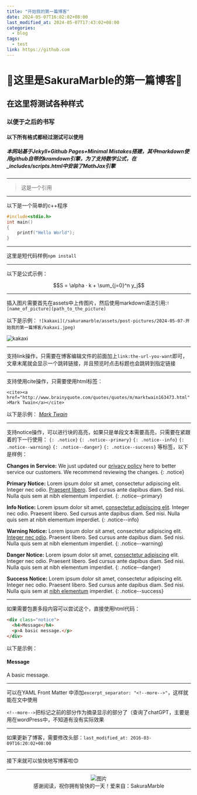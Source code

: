 ```yaml
---
title: "开始我的第一篇博客"
date: 2024-05-07T16:02:02+08:00
last_modified_at: 2024-05-07T17:43:02+08:00
categories:
  - blog
tags:
  - test
link: https://github.com
---
```


# 🥳这里是SakuraMarble的第一篇博客🥳

## 在这里将测试各种样式

### 以便于之后的书写

#### 以下所有格式都经过测试可以使用

##### 本网站基于Jekyll+Github Pages+Minimal Mistakes搭建，其中markdown使用github自带的kramdown引擎，为了支持数学公式，在_includes/scripts.html中安装了MathJax引擎

---
> 这是一个引用

---
以下是一个简单的c++程序

```c++
#include<stdio.h>
int main()
{
    printf("Hello World");
}
```
---

这里是短代码样例`npm install`

---

以下是公式示例：

$$S = \alpha · k + \sum_{j=0}^n y_j$$

---
插入图片需要首先在assets中上传图片，然后使用markdown语法引用:`![name_of_picture](path_to_the_picture)`

以下是示例：
`![kakaxi](/sakuramarble/assets/post-pictures/2024-05-07-开始我的第一篇博客/kakaxi.jpeg)`

![kakaxi](/sakuramarble/assets/post-pictures/2024-05-07-开始我的第一篇博客/kakaxi.jpeg)

---
支持link操作，只需要在博客编辑文件的前面加上`link:the-url-you-want`即可，文章末尾就会显示一个跳转链接，并且预览时点击标题也会跳转到指定链接

---
支持使用cite操作，只需要使用html标签：

`<cite><a href="http://www.brainyquote.com/quotes/quotes/m/marktwain163473.html">Mark Twain</a></cite>`

以下是示例：
<cite><a href="http://www.brainyquote.com/quotes/quotes/m/marktwain163473.html">Mark Twain</a></cite>

---
支持notice操作，可以进行块的高亮，如果只是单段文本需要高亮，只需要在紧跟着的下一行使用：
`{: .notice}` `{: .notice--primary}` `{: .notice--info}`  `{: .notice--warning}`  `{: .notice--danger}` `{: .notice--success}` 等标签，以下是样例：

**Changes in Service:** We just updated our [privacy policy](#) here to better service our customers. We recommend reviewing the changes.
{: .notice}

**Primary Notice:** Lorem ipsum dolor sit amet, consectetur adipiscing elit. Integer nec odio. [Praesent libero](#). Sed cursus ante dapibus diam. Sed nisi. Nulla quis sem at nibh elementum imperdiet.
{: .notice--primary}

**Info Notice:** Lorem ipsum dolor sit amet, [consectetur adipiscing elit](#). Integer nec odio. Praesent libero. Sed cursus ante dapibus diam. Sed nisi. Nulla quis sem at nibh elementum imperdiet.
{: .notice--info}

**Warning Notice:** Lorem ipsum dolor sit amet, consectetur adipiscing elit. [Integer nec odio](#). Praesent libero. Sed cursus ante dapibus diam. Sed nisi. Nulla quis sem at nibh elementum imperdiet.
{: .notice--warning}

**Danger Notice:** Lorem ipsum dolor sit amet, [consectetur adipiscing](#) elit. Integer nec odio. Praesent libero. Sed cursus ante dapibus diam. Sed nisi. Nulla quis sem at nibh elementum imperdiet.
{: .notice--danger}

**Success Notice:** Lorem ipsum dolor sit amet, consectetur adipiscing elit. Integer nec odio. Praesent libero. Sed cursus ante dapibus diam. Sed nisi. Nulla quis sem at [nibh elementum](#) imperdiet.
{: .notice--success}

---
如果需要包裹多段内容可以尝试这个，直接使用html代码：

```html
<div class="notice">
  <h4>Message</h4>
  <p>A basic message.</p>
</div>
```
以下是示例：

<div class="notice">
  <h4>Message</h4>
  <p>A basic message.</p>
</div>

---
可以在YAML Front Matter 中添加`excerpt_separator: "<!--more-->"`，这样就能在文中使用

`<!--more-->`把标记之前的部分作为摘录显示的部分了（查询了chatGPT，主要是用在wordPress中，不知道有没有实际效果

---
如果更新了博客，需要修改头部：`last_modified_at: 2016-03-09T16:20:02+08:00`

---
接下来就可以愉快地写博客啦😊

---
<div style="text-align: center">
<figure>
  <img src="/sakuramarble/assets/images/thanks.png" alt="图片">
  <figcaption>
  感谢阅读，祝你拥有愉快的一天！爱来自：SakuraMarble
  </figcaption>
  
</figure>
</div>
